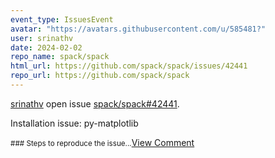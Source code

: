 ```yaml
---
event_type: IssuesEvent
avatar: "https://avatars.githubusercontent.com/u/585481?"
user: srinathv
date: 2024-02-02
repo_name: spack/spack
html_url: https://github.com/spack/spack/issues/42441
repo_url: https://github.com/spack/spack
---
```


<a href='https://github.com/srinathv' target='_blank'>srinathv</a> open issue <a href='https://github.com/spack/spack/issues/42441' target='_blank'>spack/spack#42441</a>.

<p>Installation issue: py-matplotlib</p><small>### Steps to reproduce the issue...</small><a href='https://github.com/spack/spack/issues/42441' target='_blank'>View Comment</a>